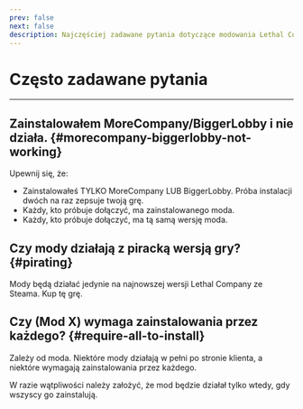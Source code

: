 ```yaml
---
prev: false
next: false
description: Najczęściej zadawane pytania dotyczące modowania Lethal Company.
---
```


# Często zadawane pytania

***

## Zainstalowałem MoreCompany/BiggerLobby i nie działa. {#morecompany-biggerlobby-not-working}

Upewnij się, że:

- Zainstalowałeś TYLKO MoreCompany LUB BiggerLobby. Próba instalacji dwóch na raz zepsuje twoją grę.
- Każdy, kto próbuje dołączyć, ma zainstalowanego moda.
- Każdy, kto próbuje dołączyć, ma tą samą wersję moda.

## Czy mody działają z piracką wersją gry? {#pirating}

Mody będą działać jedynie na najnowszej wersji Lethal Company ze Steama. Kup tę grę.

## Czy (Mod X) wymaga zainstalowania przez każdego? {#require-all-to-install}

Zależy od moda. Niektóre mody działają w pełni po stronie klienta, a niektóre wymagają zainstalowania przez każdego.

W razie wątpliwości należy założyć, że mod będzie działał tylko wtedy, gdy wszyscy go zainstalują.
